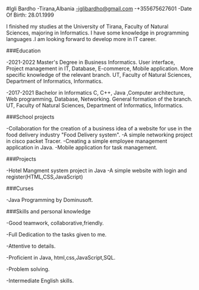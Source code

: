 #Igli Bardho
-Tirana,Albania
-iglibardho@gmail.com
-+355675627601
-Date Of Birth: 28.01.1999

I finished my studies at the University of Tirana, Faculty of Natural Sciences, majoring in Informatics.
I have some knowledge in programming languages .I am looking forward to develop more in IT career.

###Education

-2021-2022
Master's Degree in Business Informatics.
User interface, Project management in IT, Database, E-commerce,
Mobile application. More specific knowledge of the relevant branch.
UT, Faculty of Natural Sciences, Department of Informatics, Informatics.

-2017-2021
Bachelor in Informatics
C, C++, Java ,Computer architecture, Web programming, Database, Networking.
General formation of the branch.
UT, Faculty of Natural Sciences, Department of Informatics, Informatics.

###School projects

-Collaboration for the creation of a business idea of a website for use in 
the food delivery industry "Food Delivery system".
-A simple networking project in cisco packet Tracer.
-Creating a simple employee management application in Java.
-Mobile application for task management.

###Projects

-Hotel Mangment system project in Java
-A simple website with login and register(HTML,CSS,JavaScript)

###Curses

-Java Programming by Dominusoft.

###Skills and personal knowledge

-Good teamwork, collaborative,friendly.

-Full Dedication to the tasks given to me.

-Attentive to details.

-Proficient in Java, html,css,JavaScript,SQL.

-Problem solving.

-Intermediate English skills.
